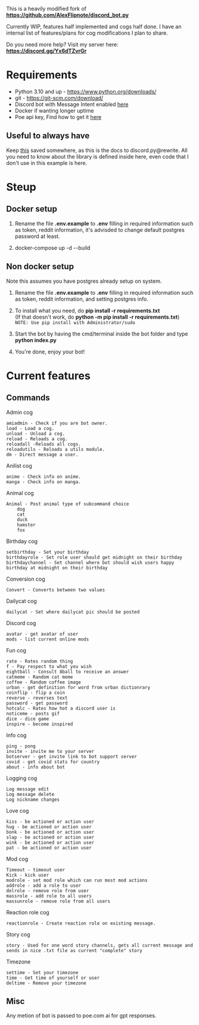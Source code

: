 This is a heavily modified fork of **https://github.com/AlexFlipnote/discord_bot.py**

Currently WIP, features half implemented and cogs half done. I have an internal list of features/plans for cog modifications I plan to share.

Do you need more help? Visit my server here: **https://discord.gg/Yx6dTZvrGr** 

# Requirements 
- Python 3.10 and up - https://www.python.org/downloads/
- git - https://git-scm.com/download/
- Discord bot with Message Intent enabled [here](https://discordpy.readthedocs.io/en/stable/discord.html)
- Docker if wanting longer uptime
- Poe api key, Find how to get it [here](https://github.com/ading2210/poe-api#finding-your-token)
## Useful to always have
Keep [this](https://discordpy.readthedocs.io/en/latest/) saved somewhere, as this is the docs to discord.py@rewrite.
All you need to know about the library is defined inside here, even code that I don't use in this example is here.


# Steup
## Docker setup

1. Rename the file **.env.example** to **.env** filling in required information such as token, reddit information, it's advisded to change default postgres password at least.

2. docker-compose up -d --build


## Non docker setup
Note this assumes you have postgres already setup on system.

1. Rename the file **.env.example** to **.env** filling in required information such as token, reddit information, and setting postgres info.

2. To install what you need, do **pip install -r requirements.txt**<br>
(If that doesn't work, do **python -m pip install -r requirements.txt**)<br>
`NOTE: Use pip install with Administrator/sudo`

3. Start the bot by having the cmd/terminal inside the bot folder and type **python index.py**

4. You're done, enjoy your bot!


# Current features

## Commands
Admin cog

    amiadmin - Check if you are bot owner.
    load - Load a cog.
    unload - Unload a cog.
    reload - Reloads a cog.
    reloadall -Reloads all cogs.
    reloadutils - Reloads a utils module.
    dm - Direct message a user.
Anilist cog

    anime - Check info on anime.
    manga - Check info on manga.
Animal cog

    Animal - Post animal type of subcommand choice
        dog
        cat
        duck
        hamster
        fox
Birthday cog

    setbirthday - Set your birthday
    birthdayrole - Set role user should get midnight on their birthday
    birthdaychannel - Set channel where bot should wish users happy birthday at midnight on their birthday
Conversion cog

    Convert - Converts between two values
Dailycat cog

    dailycat - Set where dailycat pic should be posted
Discord cog

    avatar - get avatar of user
    mods - list current online mods
Fun cog

    rate - Rates random thing
    f - Pay respect to what you wish
    eightball - Consult 8ball to receive an answer
    catmeme - Random cat meme 
    coffee - Random coffee image
    urban - get definition for word from urban dictionrary
    coinflip - flip a coin
    reverse - reverses text 
    password - get password 
    hotcalc - Rates how hot a discord user is
    noticeme - posts gif
    dice - dice game
    inspire - become inspired 
Info cog

    ping - pong
    invite - invite me to your server
    botserver - get invite link to bot support server
    covid - get covid stats for country
    about - info about bot  
Logging cog

    Log message edit
    Log message delete
    Log nickname changes
Love cog

    kiss - be actioned or action user
    hug - be actioned or action user
    bonk - be actioned or action user
    slap - be actioned or action user
    wink - be actioned or action user
    pat - be actioned or action user
Mod cog

    Timeout - timeout user
    Kick - kick user
    modrole - set mod role which can run most mod actions
    addrole - add a role to user
    delrole - remove role from user
    massrole - add role to all users
    massunrole - remove role from all users
Reaction role cog

    reactionrole - Create reaction role on existing message.
Story cog

    story - Used for one word story channels, gets all current message and sends in nice .txt file as current "complete" story
Timezone

    settime - Set your timezone
    time - Get time of yourself or user
    deltime - Remove your timezone
## Misc
Any metion of bot is passed to poe.com ai for gpt responses.

